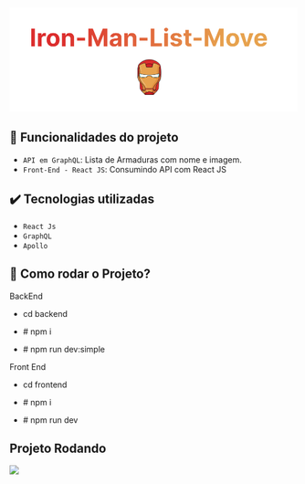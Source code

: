 <img src="https://github.com/eduardonk9999/ironman-list-move/blob/master/ironLogo.png"/>


## :hammer: Funcionalidades do projeto

- `API em GraphQL`: Lista de Armaduras com nome e imagem.
- `Front-End - React JS`: Consumindo API com React JS

## ✔️ Tecnologias utilizadas
- ``React Js``
- ``GraphQL``
- ``Apollo``


## 📁 Como rodar o Projeto?
BackEnd
- cd backend
- <p># npm i</p>
- <p> # npm run dev:simple</p>

Front End
- cd frontend
- <p># npm i</p>
- <p> # npm run dev</p>



## Projeto Rodando 
<img src="https://github.com/eduardonk9999/ironman-list-move/blob/master/projeto.gif"/>
